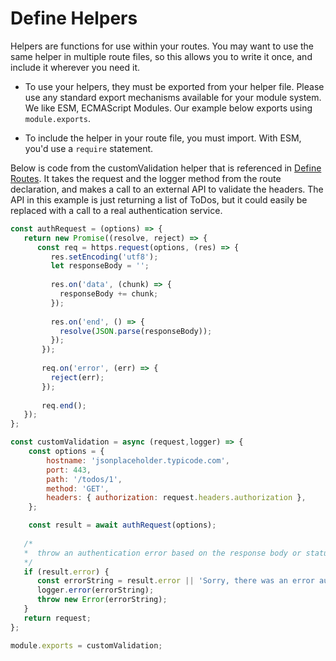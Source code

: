 # Define Helpers

Helpers are functions for use within your routes. You may want to use the same helper in multiple route files, so this allows you to write it once, and include it wherever you need it.



* To use your helpers, they must be exported from your helper file. Please use any standard export mechanisms available for your module system. We like ESM, ECMAScript Modules. Our example below exports using `module.exports`.

* To include the helper in your route file, you must import. With ESM, you'd use a `require` statement.


Below is code from the customValidation helper that is referenced in [Define Routes](https://harperdb.io/developers/documentation/custom-functions/define-routes/). It takes the request and the logger method from the route declaration, and makes a call to an external API to validate the headers. The API in this example is just returning a list of ToDos, but it could easily be replaced with a call to a real authentication service.


```javascript
const authRequest = (options) => {
   return new Promise((resolve, reject) => {
      const req = https.request(options, (res) => {
         res.setEncoding('utf8');
         let responseBody = '';
         
         res.on('data', (chunk) => {
           responseBody += chunk;
         });
   
         res.on('end', () => {
           resolve(JSON.parse(responseBody));
         });
       });
   
       req.on('error', (err) => {
         reject(err);
       });
   
       req.end();
   });
};

const customValidation = async (request,logger) => {
    const options = {
        hostname: 'jsonplaceholder.typicode.com',
        port: 443,
        path: '/todos/1',
        method: 'GET',
        headers: { authorization: request.headers.authorization },
    };

    const result = await authRequest(options);
    
   /*
   *  throw an authentication error based on the response body or statusCode
   */
   if (result.error) {
      const errorString = result.error || 'Sorry, there was an error authenticating your request';
      logger.error(errorString);
      throw new Error(errorString);
   }
   return request;
};

module.exports = customValidation;
```
